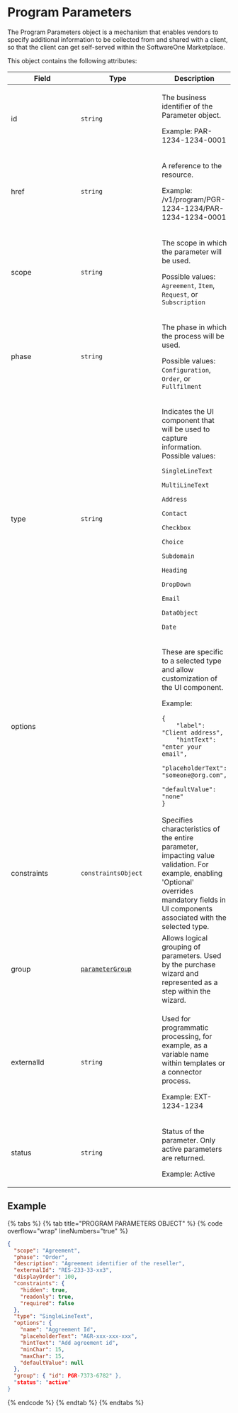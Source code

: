 # Program Parameters

The Program Parameters object is a mechanism that enables vendors to specify additional information to be collected from and shared with a client, so that the client can get self-served within the SoftwareOne Marketplace.&#x20;

This object contains the following attributes:

<table><thead><tr><th width="148">Field</th><th width="170">Type</th><th>Description</th></tr></thead><tbody><tr><td>id</td><td><code>string</code></td><td><p>The business identifier of the Parameter object. </p><p>Example: PAR-1234-1234-0001</p></td></tr><tr><td>href</td><td><code>string</code></td><td><p>A reference to the resource. </p><p>Example: /v1/program/PGR-1234-1234/PAR-1234-1234-0001</p></td></tr><tr><td>scope</td><td><code>string</code></td><td><p>The scope in which the parameter will be used. </p><p>Possible values: <code>Agreement</code>, <code>Item</code>, <code>Request</code>, or <code>Subscription</code></p></td></tr><tr><td>phase</td><td><code>string</code></td><td><p>The phase in which the process will be used. </p><p>Possible values: <code>Configuration</code>, <code>Order</code>, or <code>Fullfilment</code></p></td></tr><tr><td>type</td><td><code>string</code></td><td><p>Indicates the UI component that will be used to capture information. Possible values: </p><p><code>SingleLineText</code></p><p><code>MultiLineText</code></p><p><code>Address</code></p><p><code>Contact</code></p><p><code>Checkbox</code></p><p><code>Choice</code></p><p><code>Subdomain</code></p><p><code>Heading</code></p><p><code>DropDown</code></p><p><code>Email</code></p><p><code>DataObject</code></p><p><code>Date</code></p></td></tr><tr><td>options</td><td></td><td><p>These are specific to a selected type and allow customization of the UI component. </p><p>Example:</p><pre class="language-json" data-overflow="wrap" data-full-width="true"><code class="lang-json">{
    "label": "Client address",
    "hintText": "enter your email",
    "placeholderText": "someone@org.com",
    "defaultValue": "none"
}
</code></pre></td></tr><tr><td>constraints</td><td><code>constraintsObject</code></td><td>Specifies characteristics of the entire parameter, impacting value validation. For example, enabling 'Optional' overrides mandatory fields in UI components associated with the selected type.</td></tr><tr><td>group</td><td><a href="../program-parameter-groups/"><code>parameterGroup</code></a></td><td>Allows logical grouping of parameters. Used by the purchase wizard and represented as a step within the wizard.</td></tr><tr><td>externalId</td><td><code>string</code></td><td><p>Used for programmatic processing, for example, as a variable name within templates or a connector process.</p><p>Example: EXT-1234-1234</p></td></tr><tr><td>status</td><td><code>string</code></td><td><p>Status of the parameter. Only active parameters are returned.</p><p>Example: Active</p></td></tr></tbody></table>

## Example

{% tabs %}
{% tab title="PROGRAM PARAMETERS OBJECT" %}
{% code overflow="wrap" lineNumbers="true" %}
```json
{
  "scope": "Agreement",
  "phase": "Order",
  "description": "Agreement identifier of the reseller",
  "externalId": "RES-233-33-xx3",
  "displayOrder": 100,
  "constraints": {
    "hidden": true,
    "readonly": true,
    "required": false
  },
  "type": "SingleLineText",
  "options": {
    "name": "Aggreement Id",
    "placeholderText": "AGR-xxx-xxx-xxx",
    "hintText": "Add agreement id",
    "minChar": 15,
    "maxChar": 15,
    "defaultValue": null
  },
  "group": { "id": PGR-7373-6782" },
  "status": "active"
}
```
{% endcode %}
{% endtab %}
{% endtabs %}
